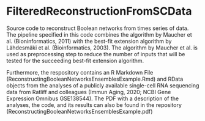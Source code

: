 # FilteredReconstructionFromSCData

Source code to reconstruct Boolean networks from times series of data. The pipeline specified in this code combines the algorithm by Maucher et al. (Bioninformatics, 2011) with the best-fit extension algorithm by Lähdesmäki et al. (Bioinformatics, 2003). The algorithm by Maucher et al. is used as preprocessing step to reduce the number of inputs that will be tested for the succeeding best-fit extension algorithm.

Furthermore, the respository contains an R Markdown File (ReconstructingBooleanNetworksEnsemblesExample.Rmd) and RData objects from the analyses of a publicly available single-cell RNA sequencing data from Ratliff and colleagues (Immun Aging, 2020; NCBI Gene Expression Omnibus GSE138544). The PDF with a description of the analyses, the code, and its results can also be found in the repository (ReconstructingBooleanNetworksEnsemblesExample.pdf)  